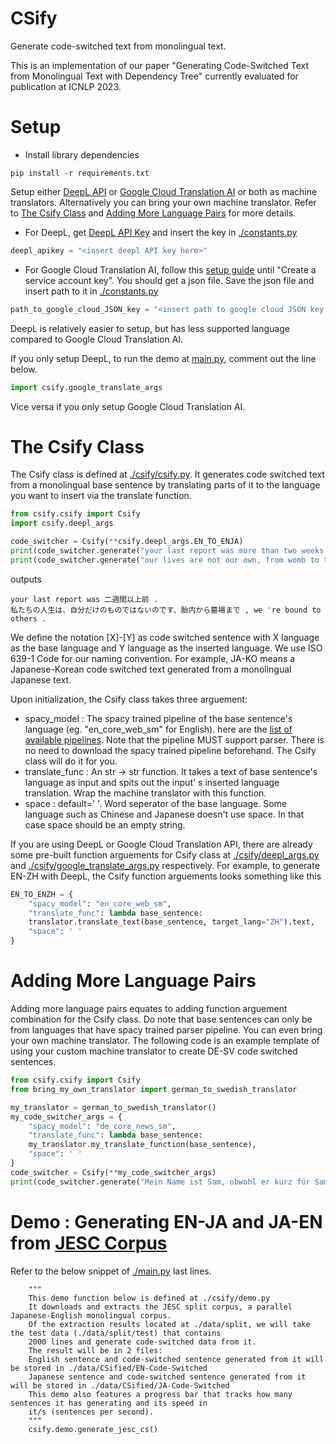 CSify
======

Generate code-switched text from monolingual text.

This is an implementation of our paper "Generating Code-Switched Text from Monolingual
Text with Dependency Tree" currently evaluated for publication at ICNLP 2023.

Setup
======

- Install library dependencies

```commandline
pip install -r requirements.txt
```

Setup either [DeepL API](https://www.deepl.com/pro-api?cta=header-pro-api)
or [Google Cloud Translation AI](https://cloud.google.com/translate) or both as machine translators.
Alternatively you can bring your own machine translator. Refer to  [The Csify Class](#the-csify-class)
and [Adding More Language Pairs](#adding-more-language-pairs) for more details.

- For DeepL, get [DeepL API Key](https://www.deepl.com/en/docs-api) and insert the key
  in [./constants.py](./constants.py)

```python
deepl_apikey = "<insert deepl API key here>"
```

- For Google Cloud Translation AI, follow this [setup guide](https://cloud.google.com/translate/docs/setup) until
  "Create a service account key". You should get a json file. Save the json file and insert path to it
  in [./constants.py](./constants.py)

```python
path_to_google_cloud_JSON_key = "<insert path to google cloud JSON key here>"
```

DeepL is relatively easier to setup, but has less supported language compared to Google Cloud Translation AI.

If you only setup DeepL, to run the demo at [main.py](main.py), comment out the line below.

```python
import csify.google_translate_args
```

Vice versa if you only setup Google Cloud Translation AI.

The Csify Class
======
The Csify class is defined at [./csify/csify.py](./csify/csify.py).
It generates code switched text from a monolingual base sentence by translating parts of it
to the language you want to insert via the translate function.

```python
from csify.csify import Csify
import csify.deepl_args

code_switcher = Csify(**csify.deepl_args.EN_TO_ENJA)
print(code_switcher.generate("your last report was more than two weeks ago."))
print(code_switcher.generate("our lives are not our own, from womb to tomb, we're bound to others."))
```

outputs

```text
your last report was 二週間以上前 .
私たちの人生は、自分だけのものではないのです、胎内から墓場まで , we 're bound to others . 
```

We define the notation [X]-[Y] as code switched sentence with X language as the base language and Y language as the
inserted language.
We use ISO 639-1 Code for our naming convention. For example, JA-KO means a Japanese-Korean code switched text generated
from a monolingual Japanese text.

Upon initialization, the Csify class takes three arguement:

- spacy_model : The spacy trained pipeline of the base sentence's language (eg. "en_core_web_sm" for English).
  here are the [list of available pipelines](https://spacy.io/models). Note that the pipeline MUST support parser.
  There is no need to download the spacy trained pipeline beforehand. The Csify class will do it for you.
- translate_func : An str -> str function. It takes a text of base sentence's language as input and spits out the input'
  s
  inserted language translation. Wrap the machine translator with this function.
- space : default=' '. Word seperator of the base language. Some language such as Chinese and Japanese doesn't use
  space.
  In that case space should be an empty string.

If you are using DeepL or Google Cloud Translation API,
there are already some pre-built function arguements for Csify class at [./csify/deepl_args.py](./csify/deepl_args.py)
and
[./csify/google_translate_args.py](./csify/deepl_args.py) respectively. For example, to generate EN-ZH with DeepL,
the Csify function arguements looks something like this

```python
EN_TO_ENZH = {
    "spacy_model": "en_core_web_sm",
    "translate_func": lambda base_sentence:
    translator.translate_text(base_sentence, target_lang="ZH").text,
    "space": ' '
}
```

Adding More Language Pairs
======
Adding more language pairs equates to adding function arguement combination for the Csify class. Do note that
base sentences can only be from languages that have spacy trained parser pipeline. You can even bring your own machine
translator. The following code is an example template of using your custom machine translator to create DE-SV code
switched
sentences.

```python
from csify.csify import Csify
from bring_my_own_translator import german_to_swedish_translator

my_translator = german_to_swedish_translator()
my_code_switcher_args = {
    "spacy_model": "de_core_news_sm",
    "translate_func": lambda base_sentence:
    my_translator.my_translate_function(base_sentence),
    "space": ' '
}
code_switcher = Csify(**my_code_switcher_args)
print(code_switcher.generate("Mein Name ist Sam, obwohl er kurz für Samantha ist."))
```

Demo : Generating EN-JA and JA-EN from [JESC Corpus](https://nlp.stanford.edu/projects/jesc/index.html)
======
Refer to the below snippet of [./main.py](./main.py) last lines.

```text
    """
    This demo function below is defined at ./csify/demo.py
    It downloads and extracts the JESC split corpus, a parallel Japanese-English monolingual corpus.
    Of the extraction results located at ./data/split, we will take the test data (./data/split/test) that contains
    2000 lines and generate code-switched data from it.
    The result will be in 2 files:
    English sentence and code-switched sentence generated from it will be stored in ./data/CSified/EN-Code-Switched
    Japanese sentence and code-switched sentence generated from it will be stored in ./data/CSified/JA-Code-Switched
    This demo also features a progress bar that tracks how many sentences it has generating and its speed in 
    it/s (sentences per second).
    """
    csify.demo.generate_jesc_cs()
```